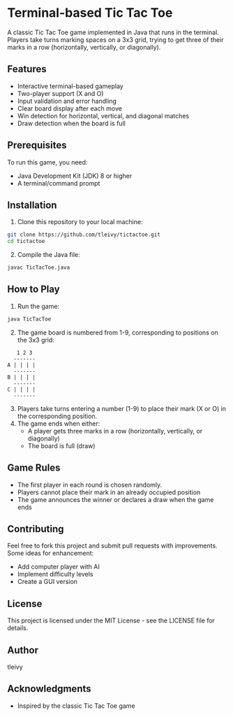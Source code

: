 # Terminal-based Tic Tac Toe

A classic Tic Tac Toe game implemented in Java that runs in the terminal. Players take turns marking spaces on a 3x3 grid, trying to get three of their marks in a row (horizontally, vertically, or diagonally).

## Features

- Interactive terminal-based gameplay
- Two-player support (X and O)
- Input validation and error handling
- Clear board display after each move
- Win detection for horizontal, vertical, and diagonal matches
- Draw detection when the board is full

## Prerequisites

To run this game, you need:
- Java Development Kit (JDK) 8 or higher
- A terminal/command prompt

## Installation

1. Clone this repository to your local machine:
```bash
git clone https://github.com/tleivy/tictactoe.git
cd tictactoe
```

2. Compile the Java file:
```bash
javac TicTacToe.java
```

## How to Play

1. Run the game:
```bash
java TicTacToe
```

2. The game board is numbered from 1-9, corresponding to positions on the 3x3 grid:
```
   1 2 3
  -------
A | | | |
  -------
B | | | |
  -------
C | | | |
  -------
```

3. Players take turns entering a number (1-9) to place their mark (X or O) in the corresponding position.
4. The game ends when either:
   - A player gets three marks in a row (horizontally, vertically, or diagonally)
   - The board is full (draw)

## Game Rules

- The first player in each round is chosen randomly.
- Players cannot place their mark in an already occupied position
- The game announces the winner or declares a draw when the game ends

## Contributing

Feel free to fork this project and submit pull requests with improvements. Some ideas for enhancement:
- Add computer player with AI
- Implement difficulty levels
- Create a GUI version

## License

This project is licensed under the MIT License - see the LICENSE file for details.

## Author

tleivy

## Acknowledgments

- Inspired by the classic Tic Tac Toe game